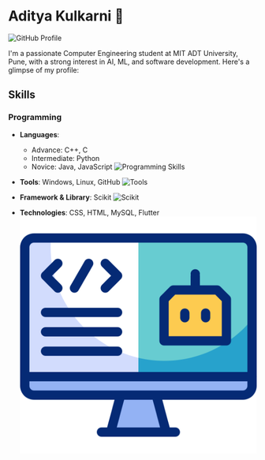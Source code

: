 # Aditya Kulkarni 👋

![GitHub Profile](https://github.com/kuladi03/kuladi03/raw/main/profile-animation.gif)

I'm a passionate Computer Engineering student at MIT ADT University, Pune, with a strong interest in AI, ML, and software development. Here's a glimpse of my profile:

## Skills
### Programming
- **Languages**: 
  - Advance: C++, C
  - Intermediate: Python
  - Novice: Java, JavaScript
![Programming Skills](https://github.com/kuladi03/kuladi03/raw/main/programming-skills.png)

- **Tools**: Windows, Linux, GitHub
![Tools](https://github.com/kuladi03/kuladi03/raw/main/tools.png)

- **Framework & Library**: Scikit
![Scikit](https://github.com/kuladi03/kuladi03/raw/main/scikit.png)

- **Technologies**: CSS, HTML, MySQL, Flutter
![Technologies](https://github.com/kuladi03/kuladi03/raw/main/technologies.png)
